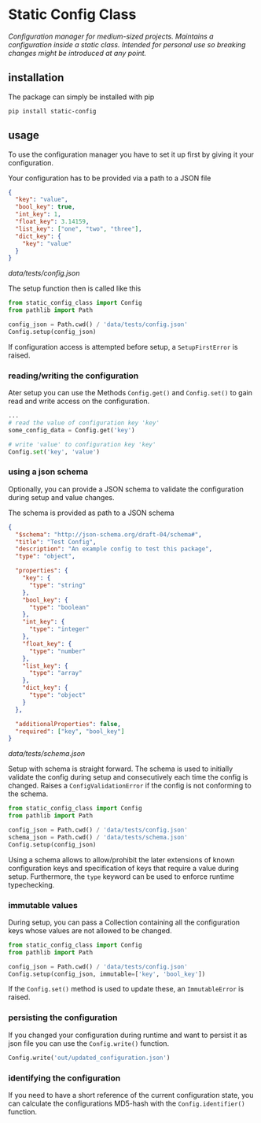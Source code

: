 # Static Config Class
_Configuration manager for medium-sized projects. Maintains a configuration inside a static class. 
Intended for personal use so breaking changes might be introduced at any point._

## installation

The package can simply be installed with pip
```
pip install static-config
```

## usage

To use the configuration manager you have to set it up first by giving it your configuration.

Your configuration has to be provided via a path to a JSON file
```json
{
  "key": "value",
  "bool_key": true,
  "int_key": 1,
  "float_key": 3.14159,
  "list_key": ["one", "two", "three"],
  "dict_key": {
    "key": "value"
  }
}
```
_data/tests/config.json_

The setup function then is called like this

```python
from static_config_class import Config
from pathlib import Path

config_json = Path.cwd() / 'data/tests/config.json'
Config.setup(config_json)
```
If configuration access is attempted before setup, a `SetupFirstError` is raised.

### reading/writing the configuration
Ater setup you can use the Methods `Config.get()` and `Config.set()` to gain read and write access 
on the configuration.
```python
...
# read the value of configuration key 'key'
some_config_data = Config.get('key')

# write 'value' to configuration key 'key'
Config.set('key', 'value')
```

### using a json schema
Optionally, you can provide a JSON schema to validate the configuration during setup and value 
changes.

The schema is provided as path to a JSON schema
```json
{
  "$schema": "http://json-schema.org/draft-04/schema#",
  "title": "Test Config",
  "description": "An example config to test this package",
  "type": "object",

  "properties": {
    "key": {
      "type": "string"
    },
    "bool_key": {
      "type": "boolean"
    },
    "int_key": {
      "type": "integer"
    },
    "float_key": {
      "type": "number"
    },
    "list_key": {
      "type": "array"
    },
    "dict_key": {
      "type": "object"
    }
  },

  "additionalProperties": false,
  "required": ["key", "bool_key"]
}
```
_data/tests/schema.json_


Setup with schema is straight forward. The schema is used to initially validate the config during 
setup and consecutively each time the config is changed. Raises a `ConfigValidationError` if the 
config is not conforming to the schema.

```python
from static_config_class import Config
from pathlib import Path

config_json = Path.cwd() / 'data/tests/config.json'
schema_json = Path.cwd() / 'data/tests/schema.json'
Config.setup(config_json)
```
Using a schema allows to allow/prohibit the later extensions of known configuration keys and 
specification of keys that require a value during setup. Furthermore, the `type` keyword can be 
used to enforce runtime typechecking.

### immutable values
During setup, you can pass a Collection containing all the configuration keys whose values are not 
allowed to be changed.

```python
from static_config_class import Config
from pathlib import Path

config_json = Path.cwd() / 'data/tests/config.json'
Config.setup(config_json, immutable=['key', 'bool_key'])
```
If the `Config.set()` method is used to update these, an `ImmutableError` is raised.

### persisting the configuration
If you changed your configuration during runtime and want to persist it as json file you can use 
the `Config.write()` function. 
```python
Config.write('out/updated_configuration.json')
```

### identifying the configuration
If you need to have a short reference of the current configuration state, you can calculate the 
configurations MD5-hash with the `Config.identifier()` function.